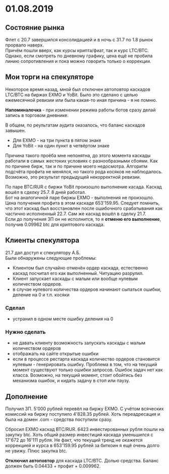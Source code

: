 # 01.08.2019

## Состояние рынка
Флет с 20.7 завершился консолидацией и в ночь с 31.7 по 1.8 рынок прорвало наверх.  
Причём пошли вверх, как курсы крипта/фиат, так и курс LTC/BTC.  
Однако, если смотреть по дневному графику, цена ещё не пробила линию сопротивления и пока можно говорить только о коррекции.

## Мои торги на спекуляторе
Некоторое время назад, мной был отключен автоповтор каскадов LTC/BTC на биржах EXMO и YoBit. Было это сделано с целью ежемесячной ревизии или была какая-то иная причина - я не помню.

**Напоминалочка** - при изменении режима работы ботов сразу делай запись в торговом дневнике.

В общем, по реультатам аудита оказалось, что баланс каскадов завышен.
 * Для EXMO - на три пункта в пятом знаке
 * Для YoBit - на один пункт в четвёртом знаке  

Причина такого проёба мне непонятна, до этого момента каскады работали в самых жестоких условиях с разнообразными сбоями. Как по причине бирж, так и по причине моего недосмотра. Алгоритм подсчёта профита не менялся, но такого рода косяков не наблюдалось. Возможно, это результат предыдущей некорректной ревизии.

По паре BTC/RUR с биржи YoBit произошло выполнение касада. Каскад вошёл в сделку 25.7. 8 дней работал.  
Бот на аналогичной паре биржы EXMO - выполнения не произошло. Цена получения профита в этом каскаде 653'159.95. Следует помнить, что этот каскад был восстановлен после ошибочного срабатывания как частично исполненный 22.7. Сам же каскад вошёл в сделку 21.7.  
Если до получения ЗП он не исполнится, то я **отменю его выполнение**, получив 0.09962 btc для криптового каскада.

## Клиенты спекулятора
21.7 дал доступ к спекулятору А.Б.  
Были обнаружены следующие проблемы:
 * Клиентом был случайно отменён ордер каскада, естественно каскад посчитал его как выполненный. Читуацию разрулил.
 * Клиент запускает каскады с малым или вообще нулевым количеством ордеров.
 * в случае нулевого количества ордеров начинают сыпаться ошибки, деление на 0 и т.п. косяки

### Сделал
 * устранил в одном месте ошибку деления на 0

### Нужно сделать
 * не давать клиенту возможность запускать каскады с малым количеством ордеров
 * отображать на сайте открытые ошибки
 * если в процессе рестарта каскада количество ордеров становится нулевым - генерировать ошибку. Проблема в том, что на текущий момент существуют только ошибки запросов. Ошибок задач нет как класса. Возможно, на текущий момент, стоит обойтись без механизма ошибок, и кидать задачу в стоп или паузу.

## Дополнение
Получил ЗП. 5'000 рублей перевёл на биржу EXMO. С учётом всяческих комиссий на биржу поступило 4'828.35 рублей. Хоть переадресация и была на домен .com - средства поступили сразу.

Сбросил EXMO каскад BTC/RUR. 6423 инвестированных рубля пошли на закупку btc. Хоть общий размер инвестиций каскада уменьшился с 17'672 до 16'111 рубля. Не факт, что текущий тренд не окажется коррекцией и курса в 653'159.95 рублей за биткоин я ещё очень долго не увижу. Плюс закупка btc.

**Отключил автоповтор** для каскада LTC/BTC. Долью средства. Баланс должен быть 0.04433 + профит + 0.009962.